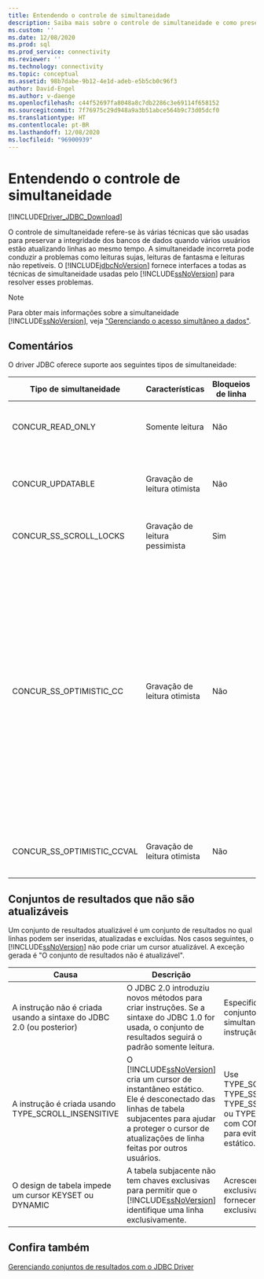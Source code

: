 ```yaml
---
title: Entendendo o controle de simultaneidade
description: Saiba mais sobre o controle de simultaneidade e como preservar a integridade do banco de dados ao desenvolver um aplicativo de vários usuários com o JDBC Driver para SQL Server.
ms.custom: ''
ms.date: 12/08/2020
ms.prod: sql
ms.prod_service: connectivity
ms.reviewer: ''
ms.technology: connectivity
ms.topic: conceptual
ms.assetid: 98b7dabe-9b12-4e1d-adeb-e5b5cb0c96f3
author: David-Engel
ms.author: v-daenge
ms.openlocfilehash: c44f52697fa8048a8c7db2286c3e69114f658152
ms.sourcegitcommit: 7f76975c29d948a9a3b51abce564b9c73d05dcf0
ms.translationtype: HT
ms.contentlocale: pt-BR
ms.lasthandoff: 12/08/2020
ms.locfileid: "96900939"
---
```

# <a name="understanding-concurrency-control"></a>Entendendo o controle de simultaneidade
[!INCLUDE[Driver_JDBC_Download](../../includes/driver_jdbc_download.md)]

  O controle de simultaneidade refere-se às várias técnicas que são usadas para preservar a integridade dos bancos de dados quando vários usuários estão atualizando linhas ao mesmo tempo. A simultaneidade incorreta pode conduzir a problemas como leituras sujas, leituras de fantasma e leituras não repetíveis. O [!INCLUDE[jdbcNoVersion](../../includes/jdbcnoversion_md.md)] fornece interfaces a todas as técnicas de simultaneidade usadas pelo [!INCLUDE[ssNoVersion](../../includes/ssnoversion-md.md)] para resolver esses problemas.  
  
> [!NOTE]  
>  Para obter mais informações sobre a simultaneidade [!INCLUDE[ssNoVersion](../../includes/ssnoversion-md.md)], veja ["Gerenciando o acesso simultâneo a dados"](../../relational-databases/sql-server-transaction-locking-and-row-versioning-guide.md#managing-concurrent-data-access).  
  
## <a name="remarks"></a>Comentários  
 O driver JDBC oferece suporte aos seguintes tipos de simultaneidade:  
  
|Tipo de simultaneidade|Características|Bloqueios de linha|Descrição|  
|----------------------|---------------------|---------------|-----------------|  
|CONCUR_READ_ONLY|Somente leitura|Não|Não são permitidas atualizações pelo cursor e não é mantido nenhum bloqueio nas linhas que compõem o conjunto de resultados.|  
|CONCUR_UPDATABLE|Gravação de leitura otimista|Não|O banco de dados assumir contenção de linha é improvável, mas possível. A integridade de linha é verificada com uma comparação de carimbo de data e hora.|  
|CONCUR_SS_SCROLL_LOCKS|Gravação de leitura pessimista|Sim|O banco de dados assumir contenção de linha é provável. A integridade de linha é assegurada com bloqueio de linha.|  
|CONCUR_SS_OPTIMISTIC_CC|Gravação de leitura otimista|Não|O banco de dados assumir contenção de linha é improvável, mas possível. A integridade da linha é verificada com uma comparação de carimbo de data/hora.<br /><br /> Para o [!INCLUDE[ssVersion2005](../../includes/ssversion2005-md.md)] e posterior, o servidor alterará esse tipo para CONCUR_SS_OPTIMISTIC_CCVAL se a tabela não contiver uma coluna de carimbo de data/hora.<br /><br /> Para o [!INCLUDE[ssVersion2000](../../includes/ssversion2000-md.md)], se a tabela subjacente tiver uma coluna de carimbo de data/hora, OPTIMISTIC WITH ROW VERSIONING será usado mesmo se OPTIMISTIC WITH VALUES for especificado. Se OPTIMISTIC WITH ROW VERSIONING for especificado e a tabela não tiver carimbos de data e hora, OPTIMISTIC WITH VALUES será usado.|  
|CONCUR_SS_OPTIMISTIC_CCVAL|Gravação de leitura otimista|Não|O banco de dados assumir contenção de linha é improvável, mas possível. A integridade de linha é verificada com uma comparação de dados da linha.|  
  
## <a name="result-sets-that-are-not-updateable"></a>Conjuntos de resultados que não são atualizáveis  
 Um conjunto de resultados atualizável é um conjunto de resultados no qual linhas podem ser inseridas, atualizadas e excluídas. Nos casos seguintes, o [!INCLUDE[ssNoVersion](../../includes/ssnoversion-md.md)] não pode criar um cursor atualizável. A exceção gerada é "O conjunto de resultados não é atualizável".  
  
|Causa|Descrição|Medida|  
|-----------|-----------------|------------|  
|A instrução não é criada usando a sintaxe do JDBC 2.0 (ou posterior)|O JDBC 2.0 introduziu novos métodos para criar instruções. Se a sintaxe do JDBC 1.0 for usada, o conjunto de resultados seguirá o padrão somente leitura.|Especifique o tipo de conjunto de resultados e simultaneidade ao criar a instrução.|  
|A instrução é criada usando TYPE_SCROLL_INSENSITIVE|O [!INCLUDE[ssNoVersion](../../includes/ssnoversion-md.md)] cria um cursor de instantâneo estático. Ele é desconectado das linhas de tabela subjacentes para ajudar a proteger o cursor de atualizações de linha feitas por outros usuários.|Use TYPE_SCROLL_SENSITIVE, TYPE_SS_SCROLL_KEYSET, TYPE_SS_SCROLL_DYNAMIC ou TYPE_FORWARD_ONLY com CONCUR_UPDATABLE para evitar criar um cursor estático.|  
|O design de tabela impede um cursor KEYSET ou DYNAMIC|A tabela subjacente não tem chaves exclusivas para permitir que o [!INCLUDE[ssNoVersion](../../includes/ssnoversion-md.md)] identifique uma linha exclusivamente.|Acrescente chaves exclusivas à tabela para fornecer identificação exclusiva de cada linha.|  
  
## <a name="see-also"></a>Confira também  
 [Gerenciando conjuntos de resultados com o JDBC Driver](../../connect/jdbc/managing-result-sets-with-the-jdbc-driver.md)  
  
  
